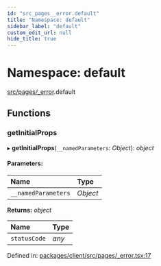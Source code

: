 ```yaml
---
id: "src_pages__error.default"
title: "Namespace: default"
sidebar_label: "default"
custom_edit_url: null
hide_title: true
---
```


# Namespace: default

[src/pages/_error](src_pages__error.md).default

## Functions

### getInitialProps

▸ **getInitialProps**(`__namedParameters`: *Object*): *object*

#### Parameters:

Name | Type |
:------ | :------ |
`__namedParameters` | *Object* |

**Returns:** *object*

Name | Type |
:------ | :------ |
`statusCode` | *any* |

Defined in: [packages/client/src/pages/_error.tsx:17](https://github.com/xr3ngine/xr3ngine/blob/77d12cea0/packages/client/src/pages/_error.tsx#L17)
